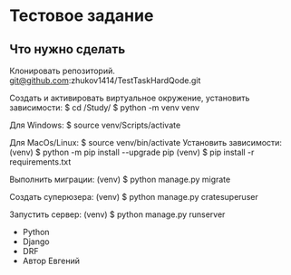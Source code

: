 # Тестовое задание 
## Что нужно сделать
Клонировать репозиторий.
    git@github.com:zhukov1414/TestTaskHardQode.git

Cоздать и активировать виртуальное окружение, установить зависимости:
    $ cd /Study/
    $ python -m venv venv

Для Windows:
    $ source venv/Scripts/activate

Для MacOs/Linux:
    $ source venv/bin/activate
Установить зависимости:
    (venv) $ python -m pip install --upgrade pip
    (venv) $ pip install -r requirements.txt

Выполнить миграции:
    (venv) $ python manage.py migrate

Создать суперюзера:
    (venv) $ python manage.py cratesuperuser

Запустить сервер:
    (venv) $ python manage.py runserver

- Python 
- Django 
- DRF
- Автор Евгений
